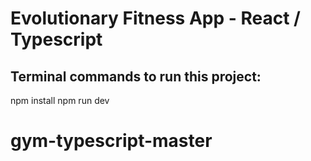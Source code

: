 # Evolutionary Fitness App - React / Typescript  
 
 Terminal commands to run this project:
 --------------------------------------
 npm install 
 npm run dev
# gym-typescript-master
